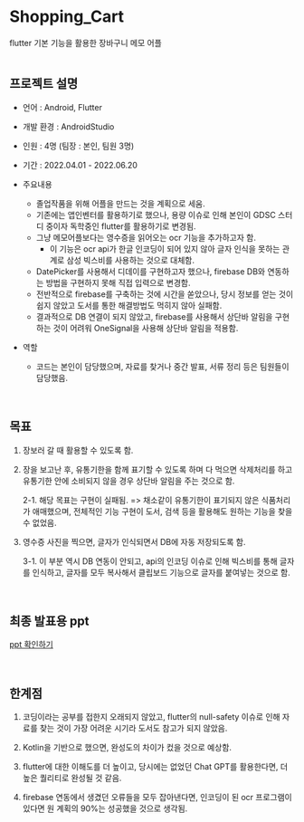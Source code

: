 # Shopping_Cart
flutter 기본 기능을 활용한 장바구니 메모 어플
<br>
<br>

## 프로젝트 설명
- 언어 : Android, Flutter
- 개발 환경 : AndroidStudio
- 인원 : 4명 (팀장 : 본인, 팀원 3명)
- 기간 : 2022.04.01 - 2022.06.20
- 주요내용
  + 졸업작품을 위해 어플을 만드는 것을 계획으로 세움.
  + 기존에는 앱인벤터를 활용하기로 했으나, 용량 이슈로 인해 본인이 GDSC 스터디 중이자 독학중인 flutter를 활용하기로 변경됨.
  + 그냥 메모어플보다는 영수증을 읽어오는 ocr 기능을 추가하고자 함.
    + 이 기능은 ocr api가 한글 인코딩이 되어 있지 않아 글자 인식을 못하는 관계로 삼성 빅스비를 사용하는 것으로 대체함.
  + DatePicker를 사용해서 디데이를 구현하고자 했으나, firebase DB와 연동하는 방법을 구현하지 못해 직접 입력으로 변경함.
  + 전반적으로 firebase를 구축하는 것에 시간을 쏟았으나, 당시 정보를 얻는 것이 쉽지 않았고 도서를 통한 해결방법도 먹히지 않아 실패함.
  + 결과적으로 DB 연결이 되지 않았고, firebase를 사용해서 상단바 알림을 구현하는 것이 어려워 OneSignal을 사용해 상단바 알림을 적용함.

- 역할
  + 코드는 본인이 담당했으며, 자료를 찾거나 중간 발표, 서류 정리 등은 팀원들이 담당했음.
 
<br>

## 목표

1. 장보러 갈 때 활용할 수 있도록 함.

2. 장을 보고난 후, 유통기한을 함께 표기할 수 있도록 하며 다 먹으면 삭제처리를 하고 유통기한 안에 소비되지 않을 경우 상단바 알림을 주는 것으로 함.

    2-1. 해당 목표는 구현이 실패됨. => 채소같이 유통기한이 표기되지 않은 식품처리가 애매했으며, 전체적인 기능 구현이 도서, 검색 등을 활용해도 원하는 기능을 찾을 수 없었음.

3. 영수증 사진을 찍으면, 글자가 인식되면서 DB에 자동 저장되도록 함.

    3-1. 이 부분 역시 DB 연동이 안되고, api의 인코딩 이슈로 인해 빅스비를 통해 글자를 인식하고, 글자를 모두 복사해서 클립보드 기능으로 글자를 붙여넣는 것으로 함.

<br>

## 최종 발표용 ppt

[ppt 확인하기](https://github.com/HaJeong-K/Shopping_Cart/blob/main/%EC%BA%A1%EB%94%94%20%ED%94%BC%ED%94%BC%ED%8B%B0%20%EC%B5%9C%EC%A2%85.pptx)

<br>

## 한계점
1. 코딩이라는 공부를 접한지 오래되지 않았고, flutter의 null-safety 이슈로 인해 자료를 찾는 것이 가장 어려운 시기라 도서도 참고가 되지 않았음.

2. Kotlin을 기반으로 했으면, 완성도의 차이가 컸을 것으로 예상함.

3. flutter에 대한 이해도를 더 높이고, 당시에는 없었던 Chat GPT를 활용한다면, 더 높은 퀄리티로 완성될 것 같음.

4. firebase 연동에서 생겼던 오류들을 모두 잡아낸다면, 인코딩이 된 ocr 프로그램이 있다면 원 계획의 90%는 성공했을 것으로 생각됨.

<br>
